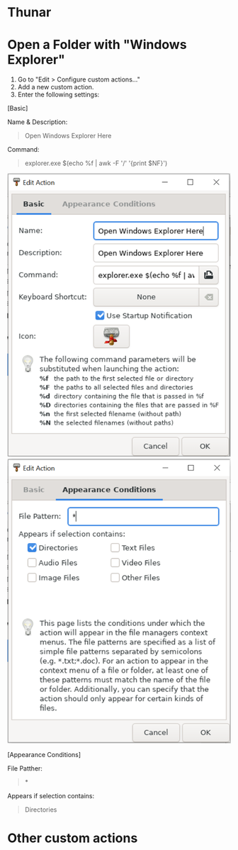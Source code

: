 # Thunar

# Open a Folder with "Windows Explorer"

1) Go to "Edit > Configure custom actions..."
2) Add a new custom action.
3) Enter the following settings:

[Basic]<br>

Name & Description:<br>
> Open Windows Explorer Here<br>

Command:<br>
> explorer.exe $(echo %f | awk -F '/' '{print $NF}')<br>

<img src="thunar_open_explorer_1.png" />

<img src="thunar_open_explorer_2.png" />

[Appearance Conditions]<br>

File Patther:<br>
> *<br>

Appears if selection contains:<br>
> Directories<br>

# Other custom actions

